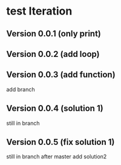 # test Iteration

## Version 0.0.1 (only print)

## Version 0.0.2 (add loop)

## Version 0.0.3 (add function)
add branch
## Version 0.0.4 (solution 1)
still in branch

## Version 0.0.5 (fix solution 1)
still in  branch after master add solution2

